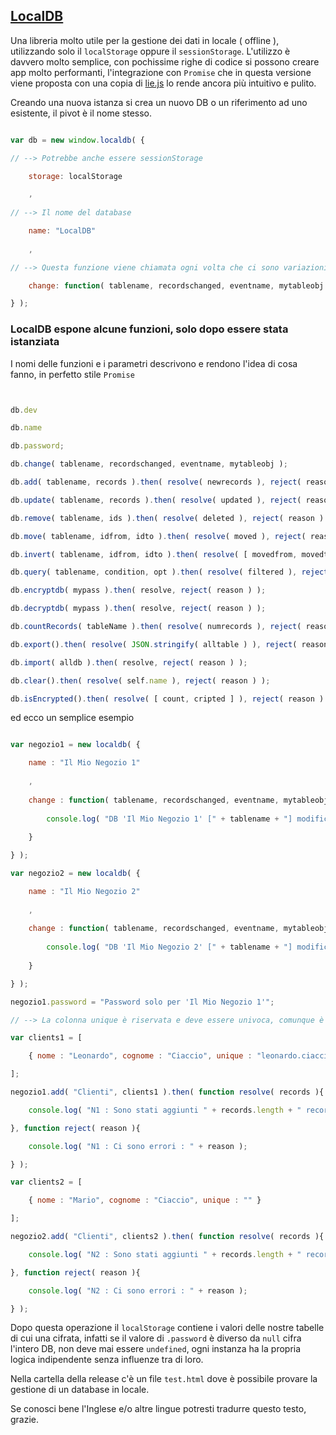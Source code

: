 ## [LocalDB](https://leonardociaccio.github.io/LocalDB/)

Una libreria molto utile per la gestione dei dati in locale ( offline ), utilizzando solo il `localStorage` oppure il `sessionStorage`.
L'utilizzo è davvero molto semplice, con pochissime righe di codice si possono creare app molto performanti, l'integrazione con `Promise` che in questa versione viene proposta con una copia di [lie.js](https://github.com/calvinmetcalf/lie) lo rende ancora più intuitivo e pulito.

Creando una nuova istanza si crea un nuovo DB o un riferimento ad uno esistente, il pivot è il nome stesso.


```javascript

var db = new window.localdb( {

// --> Potrebbe anche essere sessionStorage

    storage: localStorage

	,
	
// --> Il nome del database

    name: "LocalDB"
	
	,

// --> Questa funzione viene chiamata ogni volta che ci sono variazioni

    change: function( tablename, recordschanged, eventname, mytableobj ) {}

} );

```

### LocalDB espone alcune funzioni, solo dopo essere stata istanziata 

I nomi delle funzioni e i parametri descrivono e rendono l'idea di cosa fanno, in perfetto stile `Promise`

```javascript


db.dev

db.name

db.password;

db.change( tablename, recordschanged, eventname, mytableobj );

db.add( tablename, records ).then( resolve( newrecords ), reject( reason ) );

db.update( tablename, records ).then( resolve( updated ), reject( reason ) );

db.remove( tablename, ids ).then( resolve( deleted ), reject( reason ) );

db.move( tablename, idfrom, idto ).then( resolve( moved ), reject( reason ) );

db.invert( tablename, idfrom, idto ).then( resolve( [ movedfrom, movedto ] ), reject( reason ) );

db.query( tablename, condition, opt ).then( resolve( filtered ), reject( reason ) );

db.encryptdb( mypass ).then( resolve, reject( reason ) );

db.decryptdb( mypass ).then( resolve, reject( reason ) );

db.countRecords( tableName ).then( resolve( numrecords ), reject( reason ) );

db.export().then( resolve( JSON.stringify( alltable ) ), reject( reason ) );

db.import( alldb ).then( resolve, reject( reason ) );

db.clear().then( resolve( self.name ), reject( reason ) );

db.isEncrypted().then( resolve( [ count, cripted ] ), reject( reason ) );


```

ed ecco un semplice esempio


```javascript

var negozio1 = new localdb( {

	name : "Il Mio Negozio 1"
	
	,
	
	change : function( tablename, recordschanged, eventname, mytableobj ){
	
		console.log( "DB 'Il Mio Negozio 1' [" + tablename + "] modificato !" );
	
	}

} );

var negozio2 = new localdb( {

	name : "Il Mio Negozio 2"
	
	,
	
	change : function( tablename, recordschanged, eventname, mytableobj ){
	
		console.log( "DB 'Il Mio Negozio 2' [" + tablename + "] modificato !" );
	
	}

} );

negozio1.password = "Password solo per 'Il Mio Negozio 1'";

// --> La colonna unique è riservata e deve essere univoca, comunque è opzionale

var clients1 = [

	{ nome : "Leonardo", cognome : "Ciaccio", unique : "leonardo.ciaccio@gmail.com" }

];

negozio1.add( "Clienti", clients1 ).then( function resolve( records ){

	console.log( "N1 : Sono stati aggiunti " + records.length + " records !" );

}, function reject( reason ){

	console.log( "N1 : Ci sono errori : " + reason );

} );

var clients2 = [

	{ nome : "Mario", cognome : "Ciaccio", unique : "" }

];

negozio2.add( "Clienti", clients2 ).then( function resolve( records ){

	console.log( "N2 : Sono stati aggiunti " + records.length + " records !" );

}, function reject( reason ){

	console.log( "N2 : Ci sono errori : " + reason );

} );

```

Dopo questa operazione il `localStorage` contiene i valori delle nostre tabelle di cui una cifrata, infatti se il valore di `.password` è diverso da `null` cifra l'intero DB, non deve mai essere `undefined`, ogni instanza ha la propria logica indipendente senza influenze tra di loro.

Nella cartella della release c'è un file `test.html` dove è possibile provare la gestione di un database in locale.

Se conosci bene l'Inglese e/o altre lingue potresti tradurre questo testo, grazie.
